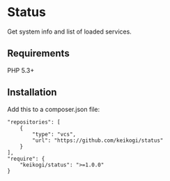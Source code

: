 Status
======

Get system info and list of loaded services.

Requirements
------------
PHP 5.3+

Installation
------------
Add this to a composer.json file:
```
"repositories": [
    {
        "type": "vcs",
        "url": "https://github.com/keikogi/status"
    }
],
"require": {
    "keikogi/status": ">=1.0.0"
}
```

